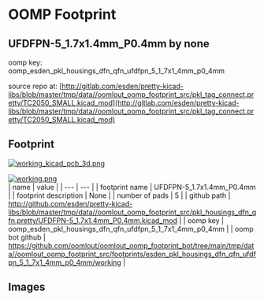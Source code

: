 # OOMP Footprint  
## UFDFPN-5_1.7x1.4mm_P0.4mm  by none  
  
oomp key: oomp_esden_pkl_housings_dfn_qfn_ufdfpn_5_1_7x1_4mm_p0_4mm  
  
source repo at: [http://gitlab.com/esden/pretty-kicad-libs/blob/master/tmp/data//oomlout_oomp_footprint_src/pkl_tag_connect.pretty/TC2050_SMALL.kicad_mod](http://gitlab.com/esden/pretty-kicad-libs/blob/master/tmp/data//oomlout_oomp_footprint_src/pkl_tag_connect.pretty/TC2050_SMALL.kicad_mod)  
## Footprint  
  
[![working_kicad_pcb_3d.png](working_kicad_pcb_3d_600.png)](working_kicad_pcb_3d.png)  
  
[![working.png](working_600.png)](working.png)  
| name | value | 
| --- | --- | 
| footprint name | UFDFPN-5_1.7x1.4mm_P0.4mm | 
| footprint description | None | 
| number of pads | 5 | 
| github path | http://github.com/esden/pretty-kicad-libs/blob/master/tmp/data//oomlout_oomp_footprint_src/pkl_housings_dfn_qfn.pretty/UFDFPN-5_1.7x1.4mm_P0.4mm.kicad_mod | 
| oomp key | oomp_esden_pkl_housings_dfn_qfn_ufdfpn_5_1_7x1_4mm_p0_4mm | 
| oomp bot github | https://github.com/oomlout/oomlout_oomp_footprint_bot/tree/main/tmp/data//oomlout_oomp_footprint_src/footprints/esden_pkl_housings_dfn_qfn_ufdfpn_5_1_7x1_4mm_p0_4mm/working | 
## Images  
